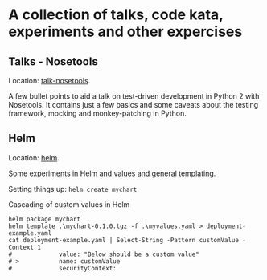 # A collection of talks, code kata, experiments and other expercises 

## Talks - Nosetools
Location: [talk-nosetools](talk-nosetools).

A few bullet points to aid a talk on test-driven development in Python 2 with Nosetools. It contains just a few basics
and some caveats about the testing framework, mocking and monkey-patching in Python.

## Helm
Location: [helm](helm).

Some experiments in Helm and values and general templating.

Setting things up: `helm create mychart` 

Cascading of custom values in Helm

```pwsh
helm package mychart
helm template .\mychart-0.1.0.tgz -f .\myvalues.yaml > deployment-example.yaml
cat deployment-example.yaml | Select-String -Pattern customValue -Context 1
#             value: "Below should be a custom value"
# >           name: customValue
#             securityContext:
```

